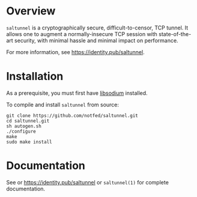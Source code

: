 # Overview

`saltunnel` is a cryptographically secure, difficult-to-censor, TCP tunnel.  It allows one to augment a normally-insecure TCP session with state-of-the-art security, with minimal hassle and minimal impact on performance.

For more information, see https://identity.pub/saltunnel.

# Installation

As a prerequisite, you must first have [libsodium](https://github.com/jedisct1/libsodium) installed.  

To compile and install `saltunnel` from source:

```
git clone https://github.com/notfed/saltunnel.git
cd saltunnel.git
sh autogen.sh
./configure
make
sudo make install
```

# Documentation

See or https://identity.pub/saltunnel or `saltunnel(1)` for complete documentation.
